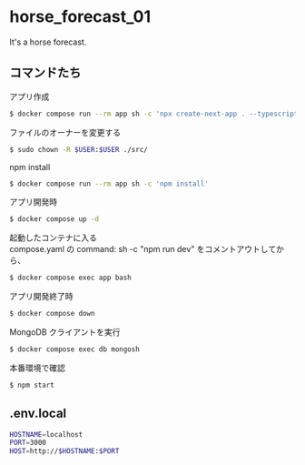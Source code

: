 # horse_forecast_01

It's a horse forecast.

## コマンドたち

アプリ作成

```bash
$ docker compose run --rm app sh -c 'npx create-next-app . --typescript'
```

ファイルのオーナーを変更する

```bash
$ sudo chown -R $USER:$USER ./src/
```

npm install

```bash
$ docker compose run --rm app sh -c 'npm install'
```

アプリ開発時

```bash
$ docker compose up -d
```

起動したコンテナに入る<br>
compose.yaml の command: sh -c "npm run dev" をコメントアウトしてから、

```bash
$ docker compose exec app bash
```

アプリ開発終了時

```bash
$ docker compose down
```

MongoDB クライアントを実行

```bash
$ docker compose exec db mongosh
```

本番環境で確認

```bash
$ npm start
```

## .env.local

```bash
HOSTNAME=localhost
PORT=3000
HOST=http://$HOSTNAME:$PORT
```
